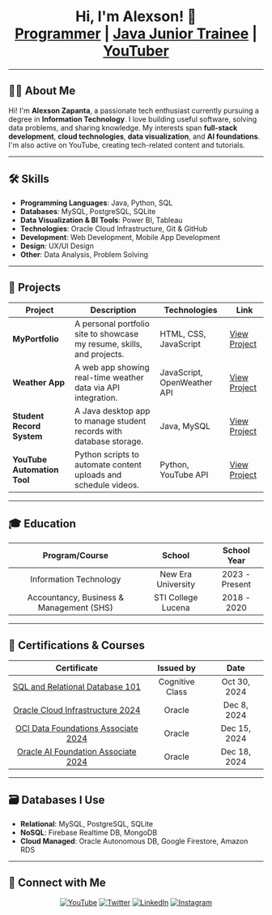 <h1 align="center">Hi, I'm Alexson! 👋<br/>
<a href="https://github.com/alexsonzapanta">Programmer</a> | 
<a href="https://www.linkedin.com/in/alexsonzapanta/">Java Junior Trainee</a> | 
<a href="https://www.youtube.com/@xxrem">YouTuber</a>
</h1>

---

## 🧑‍💻 About Me

Hi! I'm **Alexson Zapanta**, a passionate tech enthusiast currently pursuing a degree in **Information Technology**. I love building useful software, solving data problems, and sharing knowledge. My interests span **full-stack development**, **cloud technologies**, **data visualization**, and **AI foundations**. I'm also active on YouTube, creating tech-related content and tutorials.

---

## 🛠 Skills

- **Programming Languages**: Java, Python, SQL  
- **Databases**: MySQL, PostgreSQL, SQLite  
- **Data Visualization & BI Tools**: Power BI, Tableau  
- **Technologies**: Oracle Cloud Infrastructure, Git & GitHub  
- **Development**: Web Development, Mobile App Development  
- **Design**: UX/UI Design  
- **Other**: Data Analysis, Problem Solving  

---

## 📂 Projects

| Project | Description | Technologies | Link |
|--------|-------------|--------------|------|
| **MyPortfolio** | A personal portfolio site to showcase my resume, skills, and projects. | HTML, CSS, JavaScript | [View Project](#) |
| **Weather App** | A web app showing real-time weather data via API integration. | JavaScript, OpenWeather API | [View Project](#) |
| **Student Record System** | A Java desktop app to manage student records with database storage. | Java, MySQL | [View Project](#) |
| **YouTube Automation Tool** | Python scripts to automate content uploads and schedule videos. | Python, YouTube API | [View Project](#) |

---

## 🎓 Education

<div align="center">

| Program/Course | School | School Year |
| :-------------: | :-----: | :-----------: |
| Information Technology | New Era University | 2023 - Present |
| Accountancy, Business & Management (SHS) | STI College Lucena | 2018 - 2020 |

</div>

---

## 📜 Certifications & Courses

<div align="center">

| Certificate | Issued by | Date |
|:------------:|:----------:|:------:|
| [SQL and Relational Database 101](https://courses.cognitiveclass.ai/certificates/f06ea5dfe96144b689fbd0b56746ce07) | Cognitive Class | Oct 30, 2024 |
| [Oracle Cloud Infrastructure 2024](https://catalog-education.oracle.com/ords/certview/sharebadge?id=997CA3B90B31F323F46FCFEF6BAD071B102808BA4BD69D408C1B549E378BEE86) | Oracle | Dec 8, 2024 |
| [OCI Data Foundations Associate 2024](https://catalog-education.oracle.com/ords/certview/sharebadge?id=997CA3B90B31F323F46FCFEF6BAD071BDDB84CC6E11C743BE387EDE6DB0B607D) | Oracle | Dec 15, 2024 |
| [Oracle AI Foundation Associate 2024](https://catalog-education.oracle.com/ords/certview/sharebadge?id=997CA3B90B31F323F46FCFEF6BAD071BDDB84CC6E11C743BE387EDE6DB0B607D) | Oracle | Dec 18, 2024 |

</div>

---

## 🗃️ Databases I Use

- **Relational**: MySQL, PostgreSQL, SQLite  
- **NoSQL**: Firebase Realtime DB, MongoDB  
- **Cloud Managed**: Oracle Autonomous DB, Google Firestore, Amazon RDS  

---

## 🔗 Connect with Me

<div align="center">

[![YouTube](https://img.shields.io/badge/YouTube-FF0000?style=for-the-badge&logo=youtube&logoColor=white)](https://www.youtube.com/@xxrem)
[![Twitter](https://img.shields.io/badge/Twitter-1DA1F2?style=for-the-badge&logo=twitter&logoColor=white)](https://x.com/m1sorem)
[![LinkedIn](https://img.shields.io/badge/LinkedIn-0077B5?style=for-the-badge&logo=linkedin&logoColor=white)](https://www.linkedin.com/in/alexsonzapanta/)
[![Instagram](https://img.shields.io/badge/Instagram-E4405F?style=for-the-badge&logo=instagram&logoColor=white)](https://www.instagram.com/soremmm_/)

</div>
